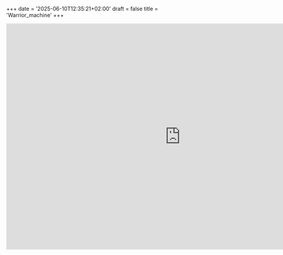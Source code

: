 +++
date = '2025-06-10T12:35:21+02:00'
draft = false
title = 'Warrior_machine'
+++
<iframe frameborder="0" src="https://itch.io/embed-upload/553747?color=333333" allowfullscreen="" width="920" height="600"><a href="https://kanatos.itch.io/warrior-machine">Play warrior_machine on itch.io</a></iframe>

